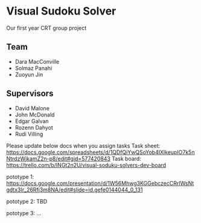 Visual Sudoku Solver
====================
Our first year CRT group project

Team
----
- Dara MacConville
- Solmaz Panahi
- Zuoyun Jin

Supervisors
-----------
- David Malone
- John McDonald
- Edgar Galvan
- Rozenn Dahyot
- Rudi Villing

Please update below docs when you assign tasks
Task sheet: https://docs.google.com/spreadsheets/d/1QDfQiYwQSoYob4IXlkeupIO7k5nNtrdzWjkamZ2n-p8/edit#gid=577420843
Task board: https://trello.com/b/INGt2n2U/visual-soduku-solvers-dev-board

pototype 1:
https://docs.google.com/presentation/d/1W56Mhwg3KGGebczecCRrIWsNtgdtx3Ir_26Rfj3m8NA/edit#slide=id.gefe0144044_0_131

pototype 2:
TBD

pototype 3:
...